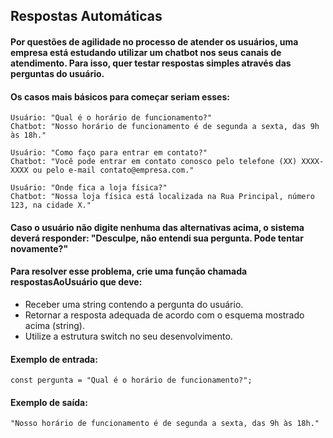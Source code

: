 ## Respostas Automáticas
#### Por questões de agilidade no processo de atender os usuários, uma empresa está estudando utilizar um chatbot nos seus canais de atendimento. Para isso, quer testar respostas simples através das perguntas do usuário.

#### Os casos mais básicos para começar seriam esses:
```
Usuário: "Qual é o horário de funcionamento?"
Chatbot: "Nosso horário de funcionamento é de segunda a sexta, das 9h às 18h."
```
```
Usuário: "Como faço para entrar em contato?"
Chatbot: "Você pode entrar em contato conosco pelo telefone (XX) XXXX-XXXX ou pelo e-mail contato@empresa.com."
```
```
Usuário: "Onde fica a loja física?"
Chatbot: "Nossa loja física está localizada na Rua Principal, número 123, na cidade X."
```
#### Caso o usuário não digite nenhuma das alternativas acima, o sistema deverá responder: "Desculpe, não entendi sua pergunta. Pode tentar novamente?"

#### Para resolver esse problema, crie uma função chamada respostasAoUsuário que deve:
- Receber uma string contendo a pergunta do usuário.
- Retornar a resposta adequada de acordo com o esquema mostrado acima (string).
- Utilize a estrutura switch no seu desenvolvimento.

#### Exemplo de entrada:
```
const pergunta = "Qual é o horário de funcionamento?";
```

#### Exemplo de saída:
```
"Nosso horário de funcionamento é de segunda a sexta, das 9h às 18h."
```

